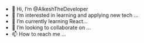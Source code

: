 - 👋 Hi, I’m @AlkeshTheDeveloper
- 👀 I’m interested in learning and applying new tech ...
- 🌱 I’m currently learning  React...
- 💞️ I’m looking to collaborate on ...
- 📫 How to reach me ...

<!---
AlkeshTheDeveloper/AlkeshTheDeveloper is a ✨ special ✨ repository because its `README.md` (this file) appears on your GitHub profile.
You can click the Preview link to take a look at your changes.
--->
